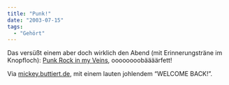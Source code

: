 ```yaml
---
title: "Punk!"
date: "2003-07-15"
tags:
  - "Gehört"
---
```


Das versüßt einem aber doch wirklich den Abend (mit Erinnerungsträne im Knopfloch): [Punk Rock in my Veins](http://punkandoi.free.fr/index2.htm), oooooooobäääärfett!

Via [mickey.buttiert.de](http://www.buttiert.de/mib/archives/000006.php#000006 "mickey.buttiert.de: Punk Rock In My Veins"), mit einem lauten johlendem “WELCOME BACK!”.
